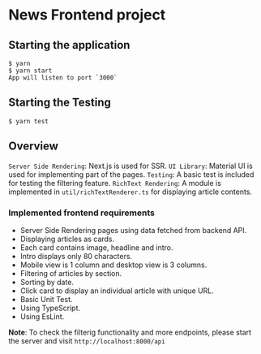 # News Frontend project


## Starting the application

```
$ yarn
$ yarn start
App will listen to port `3000`
```


## Starting the Testing

```
$ yarn test
```

## Overview
`Server Side Rendering`: Next.js is used for SSR.
`UI Library`: Material UI is used for implementing part of the pages.
`Testing`: A basic test is included for testing the filtering feature.
`RichText Rendering`: A module is implemented in `util/richTextRenderer.ts` for displaying article contents.


### Implemented frontend requirements
- Server Side Rendering pages using data fetched from backend API.
- Displaying articles as cards.
- Each card contains image, headline and intro.
- Intro displays only 80 characters.
- Mobile view is 1 column and desktop view is 3 columns.
- Filtering of articles by section.
- Sorting by date.
- Click card to display an individual article with unique URL.
- Basic Unit Test.
- Using TypeScript.
- Using EsLint.

**Note**: To check the filterig functionality and more endpoints, please start the server and visit `http://localhost:8000/api`


